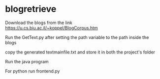 # blogretrieve

Download the blogs from the link https://u.cs.biu.ac.il/~koppel/BlogCorpus.htm


Run the GetText.py after setting the path variable to the path inside the blogs


copy the generated textmainfile.txt and store it in both the project's folder


Run the java program


For python run frontend.py 
